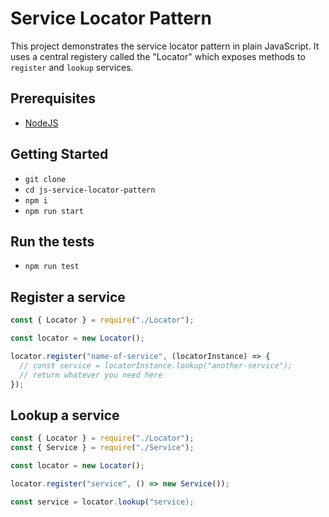 # Service Locator Pattern

This project demonstrates the service locator pattern in plain JavaScript. It uses a central registery
called the "Locator" which exposes methods to `register` and `lookup` services.

## Prerequisites

- [NodeJS](https://nodejs.org)

## Getting Started

- `git clone`
- `cd js-service-locator-pattern`
- `npm i`
- `npm run start`

## Run the tests

- `npm run test`

## Register a service

```js
const { Locator } = require("./Locator");

const locator = new Locator();

locator.register("name-of-service", (locatorInstance) => {
  // const service = locatorInstance.lookup("another-service");
  // return whatever you need here
});
```

## Lookup a service

```js
const { Locator } = require("./Locator");
const { Service } = require("./Service");

const locator = new Locator();

locator.register("service", () => new Service());

const service = locator.lookup("service);
```
